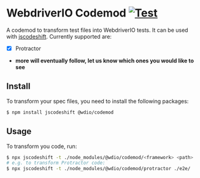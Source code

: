 WebdriverIO Codemod [![Test](https://github.com/webdriverio/protractor-codemod/actions/workflows/test.yaml/badge.svg)](https://github.com/webdriverio/protractor-codemod/actions/workflows/test.yaml)
===================

A codemod to transform test files into WebdriverIO tests. It can be used with [jscodeshift](https://www.npmjs.com/package/jscodeshift). Currently supported are:

- [x] Protractor
- __more will eventually follow, let us know which ones you would like to see__

## Install

To transform your spec files, you need to install the following packages:

```sh
$ npm install jscodeshift @wdio/codemod
```

## Usage

To transform you code, run:

```sh
$ npx jscodeshift -t ./node_modules/@wdio/codemod/<framework> <path>
# e.g. to transform Protractor code:
$ npx jscodeshift -t ./node_modules/@wdio/codemod/protractor ./e2e/
```
